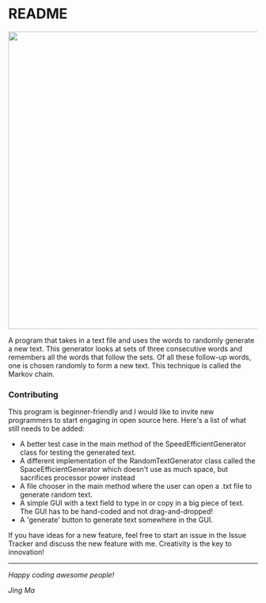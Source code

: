 # README

<img src="https://enterprise.github.com/assets/aws/jetpack-octocat-airlock-b4e1d022c0113c997328f6598d16e58ad049140e50da4859d6b4d174890bb1c8.jpg" width="600">

A program that takes in a text file and uses the words to randomly generate a new text.
This generator looks at sets of three consecutive words and remembers all the words
that follow the sets. Of all these follow-up words, one is chosen randomly
to form a new text. This technique is called the Markov chain.

### Contributing

This program is beginner-friendly and I would like to invite new programmers to start engaging in open source here.
Here's a list of what still needs to be added:
- A better test case in the main method of the SpeedEfficientGenerator class for testing the generated text.
- A different implementation of the RandomTextGenerator class called the SpaceEfficientGenerator
which doesn't use as much space, but sacrifices processor power instead
- A file chooser in the main method where the user can open a .txt file to generate random text.
- A simple GUI with a text field to type in or copy in a big piece of text. The GUI has to be hand-coded and not drag-and-dropped!
- A 'generate' button to generate text somewhere in the GUI.

If you have ideas for a new feature, feel free to start an issue in the Issue Tracker and discuss the new feature with me.
Creativity is the key to innovation!

---

_Happy coding awesome people!_

_Jing Ma_
